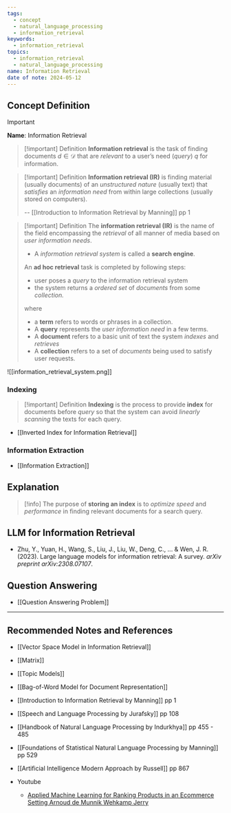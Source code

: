 ```yaml
---
tags:
  - concept
  - natural_language_processing
  - information_retrieval
keywords:
  - information_retrieval
topics:
  - information_retrieval
  - natural_language_processing
name: Information Retrieval
date of note: 2024-05-12
---
```


## Concept Definition

>[!important]
>**Name**: Information Retrieval

>[!important] Definition
>**Information retrieval** is the task of finding documents $d\in \mathcal{D}$ that are *relevant* to a user’s need (*query*) $q$ for   information.

>[!important] Definition
>**Information retrieval (IR)** is finding material (usually documents) of an *unstructured nature* (usually text) that *satisfies* an *information need* from within large collections (usually stored on computers).
>
>--  [[Introduction to Information Retrieval by Manning]] pp 1

>[!important] Definition
>The **information retrieval (IR)** is the name of the field encompassing the *retrieval* of all  manner of media based on *user information needs*.
>- A *information retrieval system* is called a **search engine**.
>  
>  
>An **ad hoc retrieval** task is completed by following steps:
>- user poses a *query* to the information retrieval system
>- the system returns a *ordered set* of *documents* from some *collection.*
>  
>where    
>- a **term** refers to words or phrases in a collection.
>- A **query** represents the *user information need* in a few terms.
>- A **document** refers to a basic unit of text the system *indexes* and *retrieves*
>- A **collection** refers to a set of *documents* being used to satisfy user requests.


![[information_retrieval_system.png]]


### Indexing

>[!important] Definition
>**Indexing** is the process to provide **index** for documents before *query* so that the system can avoid *linearly scanning*  the texts for each query. 

- [[Inverted Index for Information Retrieval]]

### Information Extraction

- [[Information Extraction]]

## Explanation

>[!info]
>The purpose of **storing an index** is to *optimize speed* and *performance* in finding relevant documents for a search query.



## LLM for Information Retrieval

- Zhu, Y., Yuan, H., Wang, S., Liu, J., Liu, W., Deng, C., ... & Wen, J. R. (2023). Large language models for information retrieval: A survey. _arXiv preprint arXiv:2308.07107_.


## Question Answering

- [[Question Answering Problem]]



-----------
##  Recommended Notes and References

- [[Vector Space Model in Information Retrieval]]
- [[Matrix]]
- [[Topic Models]]
- [[Bag-of-Word Model for Document Representation]]



- [[Introduction to Information Retrieval by Manning]] pp 1
- [[Speech and Language Processing by Jurafsky]] pp 108
- [[Handbook of Natural Language Processing by Indurkhya]] pp 455 - 485
- [[Foundations of Statistical Natural Language Processing by Manning]] pp 529
- [[Artificial Intelligence Modern Approach by Russell]] pp 867


- Youtube
	- [Applied Machine Learning for Ranking Products in an Ecommerce Setting Arnoud de Munnik Wehkamp Jerry](https://www.youtube.com/watch?v=6BGCn3h59nA)